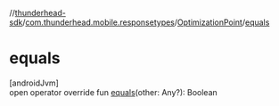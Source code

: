 //[thunderhead-sdk](../../../index.md)/[com.thunderhead.mobile.responsetypes](../index.md)/[OptimizationPoint](index.md)/[equals](equals.md)

# equals

[androidJvm]\
open operator override fun [equals](equals.md)(other: Any?): Boolean
